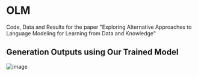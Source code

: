# OLM
Code, Data and Results for the paper "Exploring Alternative Approaches to Language Modeling for Learning from Data
and Knowledge"
## Generation Outputs using Our Trained Model
![image](https://github.com/kauroy1994/OLM/assets/57400980/90aee088-5c19-4f5e-93d0-e35e4bbe7f5e)
